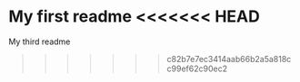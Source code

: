 My first readme
<<<<<<< HEAD
=======
My third readme
>>>>>>> c82b7e7ec3414aab66b2a5a818cc99ef62c90ec2
